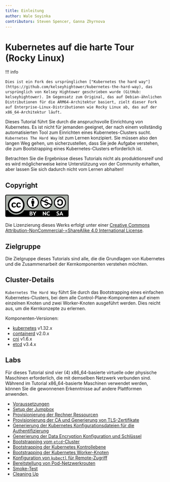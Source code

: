```yaml
---
title: Einleitung
author: Wale Soyinka
contributors: Steven Spencer, Ganna Zhyrnova
---
```


# Kubernetes auf die harte Tour (Rocky Linux)

!!! info

    Dies ist ein Fork des ursprünglichen ["Kubernetes the hard way"](https://github.com/kelseyhightower/kubernetes-the-hard-way), das ursprünglich von Kelsey Hightower geschrieben wurde (GitHub: kelseyhightower). Im Gegensatz zum Original, das auf Debian-ähnlichen Distributionen für die ARM64-Architektur basiert, zielt dieser Fork auf Enterprise-Linux-Distributionen wie Rocky Linux ab, das auf der x86_64-Architektur läuft.

Dieses Tutorial führt Sie durch die anspruchsvolle Einrichtung von Kubernetes. Es ist nicht für jemanden geeignet, der nach einem vollständig automatisierten Tool zum Einrichten eines Kubernetes-Clusters sucht. `Kubernetes The Hard Way` ist zum Lernen konzipiert. Sie müssen also den langen Weg gehen, um sicherzustellen, dass Sie jede Aufgabe verstehen, die zum Bootstrapping eines Kubernetes-Clusters erforderlich ist.

Betrachten Sie die Ergebnisse dieses Tutorials nicht als produktionsreif und es wird möglicherweise keine Unterstützung von der Community erhalten, aber lassen Sie sich dadurch nicht vom Lernen abhalten!

## Copyright

![Creative Commons License](images/cc_by_sa.png)

Die Lizenzierung dieses Werks erfolgt unter einer [Creative Commons Attribution-NonCommercial-=ShareAlike 4.0 International License](http://creativecommons.org/licenses/by-nc-sa/4.0/).

## Zielgruppe

Die Zielgruppe dieses Tutorials sind alle, die die Grundlagen von Kubernetes und die Zusammenarbeit der Kernkomponenten verstehen möchten.

## Cluster-Details

`Kubernetes The Hard Way` führt Sie durch das Bootstrapping eines einfachen Kubernetes-Clusters, bei dem alle Control-Plane-Komponenten auf einem einzelnen Knoten und zwei Worker-Knoten ausgeführt werden. Dies reicht aus, um die Kernkonzepte zu erlernen.

Komponenten-Versionen:

- [kubernetes](https://github.com/kubernetes/kubernetes) v1.32.x
- [containerd](https://github.com/containerd/containerd) v2.0.x
- [cni](https://github.com/containernetworking/cni) v1.6.x
- [etcd](https://github.com/etcd-io/etcd) v3.4.x

## Labs

Für dieses Tutorial sind vier (4) x86_64-basierte virtuelle oder physische Maschinen erforderlich, die mit demselben Netzwerk verbunden sind. Während im Tutorial x86_64-basierte Maschinen verwendet werden, können Sie die gewonnenen Erkenntnisse auf andere Plattformen anwenden.

- [Voraussetzungen](lab1-prerequisites.md)
- [Setup der Jumpbox](lab2-jumpbox.md)
- [Provisionierung der Rechner Ressourcen](lab3-compute-resources.md)
- [Provisionierung der CA und Generierung von TLS-Zertifikate](lab4-certificate-authority.md)
- [Generierung der Kubernetes Konfigurationsdateien für die Authentifizierung](lab5-kubernetes-configuration-files.md)
- [Generierung der Data Encryption Konfiguration und Schlüssel](lab6-data-encryption-keys.md)
- [Bootstrapping vom `etcd`-Cluster](lab7-bootstrapping-etcd.md)
- [Bootstrapping der Kubernetes Kontrollebene](lab8-bootstrapping-kubernetes-controllers.md)
- [Bootstrapping der Kubernetes Worker-Knoten](lab9-bootstrapping-kubernetes-workers.md)
- [Konfiguration von `kubectl` für Remote-Zugriff](lab10-configuring-kubectl.md)
- [Bereitstellung von Pod-Netzwerkrouten](lab11-pod-network-routes.md)
- [Smoke-Test](lab12-smoke-test.md)
- [Cleaning Up](lab13-cleanup.md)
